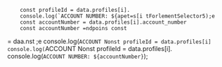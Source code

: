 
        const profileId = data.profiles[i].
        console.log(`ACCOUNT NUMBER: ${apet=s[i tForlementSelector5);e
        const accountNumber = data.profiles[i].account_number
        const accountNumber =ndpoins const 
= daa.nst 
;e
        console.log(`ACCOUNT Nonst profileId = data.profiles[i]
        console.log(`ACCOUNT Nonst profileId = data.profiles[i].
        console.log(`ACCOUNT NUMBER: ${accountNumber}`);
